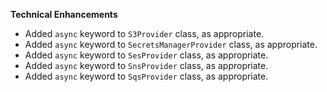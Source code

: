 **Technical Enhancements**

* Added `async` keyword to `S3Provider` class, as appropriate.
* Added `async` keyword to `SecretsManagerProvider` class, as appropriate.
* Added `async` keyword to `SesProvider` class, as appropriate.
* Added `async` keyword to `SnsProvider` class, as appropriate.
* Added `async` keyword to `SqsProvider` class, as appropriate.